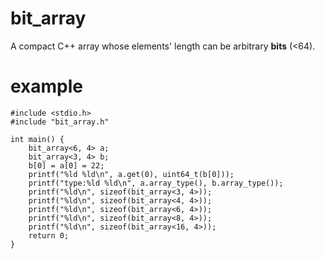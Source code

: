 # bit_array

A compact C++ array whose elements' length can be arbitrary **bits** (<64).

# example


    #include <stdio.h>
    #include "bit_array.h"

    int main() {
        bit_array<6, 4> a;
        bit_array<3, 4> b;
        b[0] = a[0] = 22;
        printf("%ld %ld\n", a.get(0), uint64_t(b[0]));
        printf("type:%ld %ld\n", a.array_type(), b.array_type());
        printf("%ld\n", sizeof(bit_array<3, 4>));
        printf("%ld\n", sizeof(bit_array<4, 4>));
        printf("%ld\n", sizeof(bit_array<6, 4>));
        printf("%ld\n", sizeof(bit_array<8, 4>));
        printf("%ld\n", sizeof(bit_array<16, 4>));
        return 0;
    }

